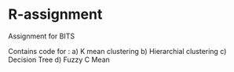 # R-assignment
Assignment for BITS

Contains code for :
  a) K mean clustering
  b) Hierarchial clustering
  c) Decision Tree
  d) Fuzzy C Mean
